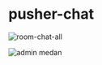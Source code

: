 # pusher-chat
![room-chat-all](https://user-images.githubusercontent.com/53632100/65495036-397c5180-dee0-11e9-97f7-3526262ccdfa.png)


![admin medan](https://user-images.githubusercontent.com/53632100/65494018-3d0ed900-dede-11e9-87c3-ab17cd21ede8.png)
